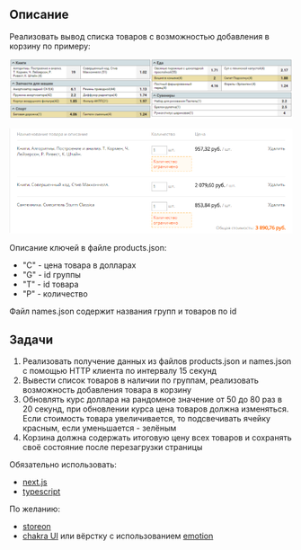 ## Описание

Реализовать вывод списка товаров с возможностью добавления в корзину по примеру:

![Список товаров](./products.png)

![Корзина](./cart.png)

Описание ключей в файле products.json:
- "C" - цена товара в долларах
- "G" - id группы
- "T" - id товара
- "P" - количество

Файл names.json содержит названия групп и товаров по id

## Задачи

1. Реализовать получение данных из файлов products.json и names.json с помощью HTTP клиента по интервалу 15 секунд
2. Вывести список товаров в наличии по группам, реализовать возможность добавления товара в корзину
3. Обновлять курс доллара на рандомное значение от 50 до 80 раз в 20 секунд, при обновлении курса цена товаров должна изменяться. 
Если стоимость товара увеличивается, то подсвечивать ячейку красным, если уменьшается - зелёным
4. Корзина должна содержать итоговую цену всех товаров и сохранять своё состояние после перезагрузки страницы

Обязательно использовать:
- [next.js](https://nextjs.org/)
- [typescript](https://www.typescriptlang.org/)
  
По желанию:
- [storeon](https://github.com/storeon/storeon)
- [chakra UI](https://chakra-ui.com/) или вёрстку с использованием [emotion](https://github.com/emotion-js/emotion)
   
